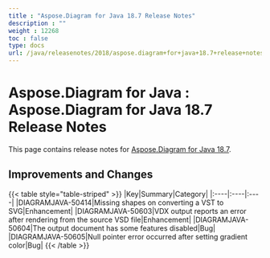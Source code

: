 ```yaml
---
title : "Aspose.Diagram for Java 18.7 Release Notes" 
description : "" 
weight : 12268 
toc : false
type: docs
url: /java/releasenotes/2018/aspose.diagram+for+java+18.7+release+notes/
---
```


# Aspose.Diagram for Java : Aspose.Diagram for Java 18.7 Release Notes


This page contains release notes for [Aspose.Diagram for Java 18.7](https://repository.aspose.com/repo/com/aspose/aspose-diagram/18.7/).

## Improvements and Changes

{{< table style="table-striped" >}}
|Key|Summary|Category|
|:----|:----|:----|
|DIAGRAMJAVA-50414|Missing shapes on converting a VST to SVG|Enhancement|
|DIAGRAMJAVA-50603|VDX output reports an error after rendering from the source VSD file|Enhancement|
|DIAGRAMJAVA-50604|The output document has some features disabled|Bug|
|DIAGRAMJAVA-50605|Null pointer error occurred after setting gradient color|Bug|
{{< /table >}}

